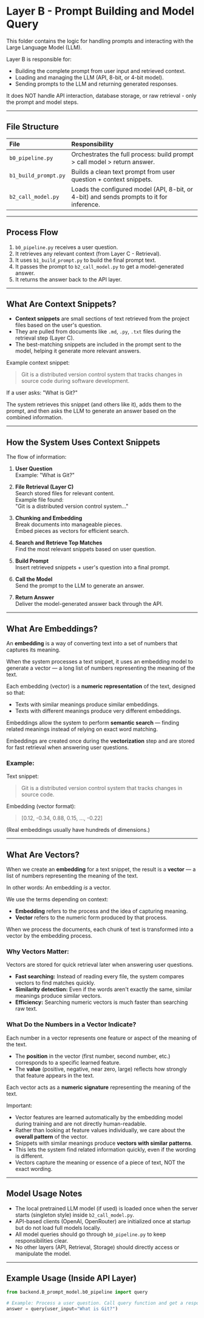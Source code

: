 # Layer B - Prompt Building and Model Query

This folder contains the logic for handling prompts and interacting with the Large Language Model (LLM).

Layer B is responsible for:

- Building the complete prompt from user input and retrieved context.
- Loading and managing the LLM (API, 8-bit, or 4-bit model).
- Sending prompts to the LLM and returning generated responses.

It does NOT handle API interaction, database storage, or raw retrieval - only the prompt and model steps.

---

## File Structure

| File | Responsibility |
|:-----|:---------------|
| `b0_pipeline.py` | Orchestrates the full process: build prompt > call model > return answer. |
| `b1_build_prompt.py` | Builds a clean text prompt from user question + context snippets. |
| `b2_call_model.py` | Loads the configured model (API, 8-bit, or 4-bit) and sends prompts to it for inference. |

---

## Process Flow

1. `b0_pipeline.py` receives a user question.
2. It retrieves any relevant context (from Layer C - Retrieval).
3. It uses `b1_build_prompt.py` to build the final prompt text.
4. It passes the prompt to `b2_call_model.py` to get a model-generated answer.
5. It returns the answer back to the API layer.

---

## What Are Context Snippets?

- **Context snippets** are small sections of text retrieved from the project files based on the user's question.
- They are pulled from documents like `.md`, `.py`, `.txt` files during the retrieval step (Layer C).
- The best-matching snippets are included in the prompt sent to the model, helping it generate more relevant answers.

Example context snippet:

> Git is a distributed version control system that tracks changes in source code during software development.

If a user asks:  "What is Git?"

The system retrieves this snippet (and others like it), adds them to the prompt, and then asks the LLM to generate an answer based on the combined information.

---

## How the System Uses Context Snippets

The flow of information:

1. **User Question**  
   Example: "What is Git?"

2. **File Retrieval (Layer C)**  
   Search stored files for relevant content.  
   Example file found:  
   "Git is a distributed version control system..."

3. **Chunking and Embedding**  
   Break documents into manageable pieces.  
   Embed pieces as vectors for efficient search.

4. **Search and Retrieve Top Matches**  
   Find the most relevant snippets based on user question.

5. **Build Prompt**  
   Insert retrieved snippets + user's question into a final prompt.

6. **Call the Model**  
   Send the prompt to the LLM to generate an answer.

7. **Return Answer**  
   Deliver the model-generated answer back through the API.

---

## What Are Embeddings?

An **embedding** is a way of converting text into a set of numbers that captures its meaning.

When the system processes a text snippet, it uses an embedding model to generate a vector — a long list of numbers representing the meaning of the text.

Each embedding (vector) is a **numeric representation** of the text, designed so that:

- Texts with similar meanings produce similar embeddings.
- Texts with different meanings produce very different embeddings.

Embeddings allow the system to perform **semantic search** — finding related meanings instead of relying on exact word matching.

Embeddings are created once during the **vectorization** step and are stored for fast retrieval when answering user questions.

### Example:

Text snippet:

> Git is a distributed version control system that tracks changes in source code.

Embedding (vector format):

> [0.12, -0.34, 0.88, 0.15, ..., -0.22]

(Real embeddings usually have hundreds of dimensions.)

---

## What Are Vectors?

When we create an **embedding** for a text snippet, the result is a **vector** — a list of numbers representing the meaning of the text.

In other words: An embedding *is* a vector.

We use the terms depending on context:
- **Embedding** refers to the process and the idea of capturing meaning.
- **Vector** refers to the numeric form produced by that process.

When we process the documents, each chunk of text is transformed into a vector by the embedding process.

### Why Vectors Matter:

Vectors are stored for quick retrieval later when answering user questions.

- **Fast searching:** Instead of reading every file, the system compares vectors to find matches quickly.
- **Similarity detection:** Even if the words aren't exactly the same, similar meanings produce similar vectors.
- **Efficiency:** Searching numeric vectors is much faster than searching raw text.

### What Do the Numbers in a Vector Indicate?

Each number in a vector represents one feature or aspect of the meaning of the text.

- The **position** in the vector (first number, second number, etc.) corresponds to a specific learned feature.
- The **value** (positive, negative, near zero, large) reflects how strongly that feature appears in the text.

Each vector acts as a **numeric signature** representing the meaning of the text.

Important: 

- Vector features are learned automatically by the embedding model during training and are not directly human-readable.
- Rather than looking at feature values individually, we care about the **overall pattern** of the vector.
- Snippets with similar meanings produce **vectors with similar patterns**.
- This lets the system find related information quickly, even if the wording is different.
- Vectors capture the meaning or essence of a piece of text, NOT the exact wording.

---

## Model Usage Notes

- The local pretrained LLM model (if used) is loaded once when the server starts (singleton style) inside `b2_call_model.py`.
- API-based clients (OpenAI, OpenRouter) are initialized once at startup but do not load full models locally.
- All model queries should go through `b0_pipeline.py` to keep responsibilities clear.
- No other layers (API, Retrieval, Storage) should directly access or manipulate the model.

---

## Example Usage (Inside API Layer)

```python
from backend.B_prompt_model.b0_pipeline import query

# Example: Process a user question. Call query function and get a response
answer = query(user_input="What is Git?")
```
